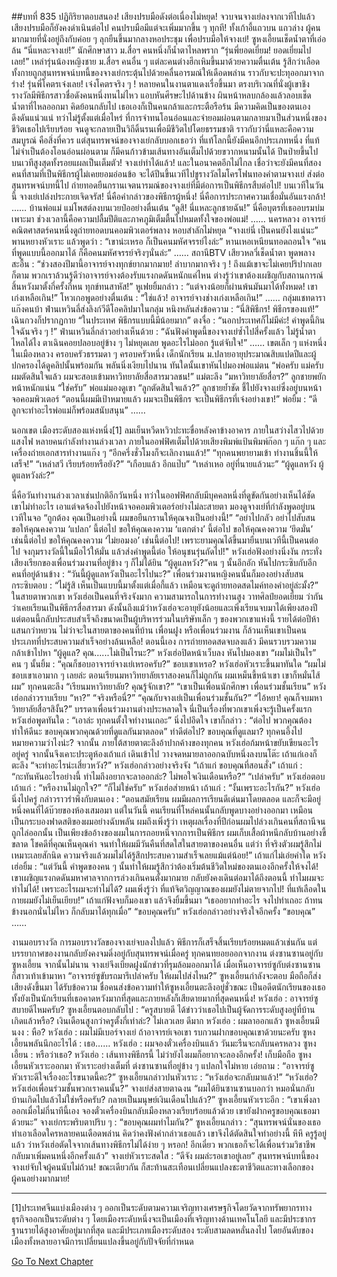 ##บทที่ 835 ปฏิกิริยาตอบสนอง!
เสียงปรบมือดังต่อเนื่องไม่หยุด!
จวบจนจางเย่ลงจากเวทีไปแล้ว เสียงปรบมือก็ยังคงดำเนินต่อไป คนปรบมือมีแต่จะเพิ่มมากขึ้น ๆ ทุกที!
ทั้งเก้าอี้แถวบน แถวล่าง ผู้คนมากมายที่นั่งอยู่ถึงกับค่อย ๆ ลุกยืนขึ้นมากลางหอประชุม เพื่อปรบมือให้จางเย่!
ซูหงเอี้ยนเช็ดน้ำตาที่เอ่อล้น “นี่แหละจางเย่!”
นักศึกษาสาว ม.สื่อฯ คนหนึ่งก็น้ำตาไหลพราก “รุ่นพี่ยอดเยี่ยม! ยอดเยี่ยมไปเลย!”
เหล่ารุ่นน้องหญิงชาย ม.สื่อฯ คนอื่น ๆ แต่ละคนต่างฮึกเหิมขึ้นมาด้วยความตื่นเต้น รู้สึกว่าเลือดทั้งกายถูกสุนทรพจน์บทนี้ของจางเย่กระตุ้นไปด้วยคลื่นอารมณ์ให้เดือดพล่าน ราวกับจะปะทุออกมาจากร่าง!
รุ่นพี่โคตรเจ๋งเลย!
เจ๋งโคตรจริง ๆ !
หลายคนในงานตาแดงเรื่อขึ้นมา
ตรงบริเวณที่นั่งผู้เขาชิงรางวัลมีพิธีกรสาวชื่อดังคนหนึ่งทนไม่ไหว แอบหันศีรษะไปด้านข้าง ผินหน้าหลบกล้องแล้วลอบเช็ดน้ำตาที่ไหลออกมา คิดย้อนกลับไป เธอเองก็เป็นคนกล้าและกระตือรือร้น มีความคิดเป็นของตนเอง ดึงดันแน่วแน่ ทว่าไม่รู้ตั้งแต่เมื่อไหร่ ที่การจำทนโอนอ่อนและจำยอมผ่อนตามกลายมาเป็นส่วนหนึ่งของชีวิตเธอไปเรียบร้อย จนดูจะกลายเป็นวิถีดิ้นรนเพื่อมีชีวิตไปโดยธรรมชาติ ราวกับว่านี่แหละคือความสมบูรณ์ คือสิ่งที่ควร แต่สุนทรพจน์ของจางเย่กลับบอกเธอว่า ที่แท้โลกนี้ยังมีคนอีกประเภทหนึ่ง ที่แท้ไม่จำเป็นต้องโอนอ่อนผ่อนตาม ก็มีคนก้าวข้ามเส้นทางอันเต็มไปด้วยขวากหนามนั้นได้ ปีนป่ายขึ้นไปบนเวทีสูงสุดทั้งรอยแผลเป็นเต็มตัว!
จางเย่ทำได้แล้ว!
และในอนาคตอีกไม่ไกล เชื่อว่าจะยังมีคนที่สอง คนที่สามที่เป็นพิธีกรผู้ไม่เคยยอมอ่อนข้อ จะได้ปีนขึ้นเวทีไปชูรางวัลไมโครโฟนทองคำตามจางเย่ ส่งต่อสุนทรพจน์บทนี้ไป ถ่ายทอดยืนกรานเจตนารมณ์ของจางเย่ที่มีต่อการเป็นพิธีกรสืบต่อไป!
บนเวทีในวันนี้ จางเย่เปล่งประกายเจิดจรัส!
นี่คือคำกล่าวของพิธีกรผู้หนึ่ง!
นี่คือการประกาศความเชื่อมั่นอันแรงกล้า!
……
บ้านพ่อแม่
แม่โพสต์ลงบนเวยป๋ออย่างตื่นเต้น “ดูสิ! นี่แหละลูกชายฉัน!”
นี่คือบุตรที่เธออบรมบ่มเพาะมา ช่วงเวลานี้คือความปลื้มปีติและภาคภูมิเต็มตื้นไปหมดทั้งใจของพ่อแม่!
……
นครหลวง
อาจารย์คณิตศาสตร์คนหนึ่งดูถ่ายทอดบนคอมพิวเตอร์พลาง หอบสำลักไม่หยุด “จางเย่นี่ เป็นคนยังไงแน่นะ”
พานหยางหัวเราะ แล้วพูดว่า : “เขาน่ะเหรอ ก็เป็นคนมหัศจรรย์ไงล่ะ”
หานเหอเหนียนทอดถอนใจ “คนที่พูดแบบนี้ออกมาได้ ก็คือคนมหัศจรรย์จริงๆนั่นล่ะ”
……
สถานีBTV
เสียวหลวี่เช็ดน้ำตา พูดพลางสะอื้น : “ช่วงสองปีมานี้อาจารย์จางทุกข์ยากมากมาย! ลำบากมากจริง ๆ ! ถึงแม้เขาจะไม่เคยปริปากเลยก็ตาม พวกเราล้วนรู้ดีว่าอาจารย์จางต้องรับแรงกดดันหนักแค่ไหน ต่างรู้ว่าเขาต้องเผชิญกับสถานการณ์สิ้นหวังมาตั้งกี่ครั้งกี่หน ทุกข์ทนสาหัส!”
หูเฟยยิ้มกล่าว : “แต่จางน้อยก็ผ่านพ้นมันมาได้ทั้งหมด! เขาเก่งเหลือเกิน!”
โหวเกอพูดอย่างตื่นเต้น : “ใช่แล้ว! อาจารย์จางช่างเก่งเหลือเกิน!”
……
กลุ่มแชทดาราแก๊งคนบ้า
ฟ่านเหวินลี่ส่งลิงก์วีดีโอคลิปมาในกลุ่ม
หนิงหลันส่งข้อความ : “นี่สิพิธีกร! พิธีกรของแท้!”
เฉินกวงก็ปรากฏกาย “ในประเทศ พิธีกรแบบนี้มีน้อยมาก”
ตงจื่อ : “นอกประเทศก็ไม่มีค่ะ! คำพูดนี้กินใจฉันจริง ๆ !”
ฟ่านเหวินลี่กล่าวอย่างเห็นด้วย : “ฉันฟังคำพูดนี้ของจางเย่ซ้ำไปสี่ครั้งแล้ว ไม่รู้น้ำตาไหลได้ไง ตาเฉินคอยปลอบอยู่ข้าง ๆ ไม่หยุดเลย พูดอะไรไม่ออก รู้แต่จับใจ!”
……
เขตเล็ก ๆ แห่งหนึ่งในเมืองหลวง
ครอบครัวธรรมดา ๆ ครอบครัวหนึ่ง
เด็กนักเรียน ม.ปลายอายุประมาณสิบแปดปีและผู้ปกครองได้ดูคลิปนั้นพร้อมกัน พลันนิ่งเงียบไปนาน ทันใดนั้นเขาหันไปมองพ่อแม่ตน “พ่อครับ แม่ครับ ผมตัดสินใจแล้ว ผมจะสอบเข้ามหาวิทยาลัยสื่อสารมวลชน!”
แม่ตะลึง “มหาวิทยาลัยสื่อฯ?”
ลูกชายพยักหน้าหนักแน่น “ใช่ครับ”
พ่อแม่มองดูเขา “ลูกตัดสินใจแล้ว?”
ลูกชายย้ำชัด ชี้ไปยังจางเย่ซึ่งอยู่บนหน้าจอคอมพิวเตอร์ “ตอนนี้ผมมีเป้าหมายแล้ว ผมจะเป็นพิธีกร จะเป็นพิธีกรที่เจ๋งอย่างเขา!”
พ่อยิ้ม : “ดี ลูกจะทำอะไรพ่อแม่ก็พร้อมสนับสนุน”
……




นอกเขต
เมืองระดับสองแห่งหนึ่ง[1]
ลมเย็นหวีดหวิวปะทะขื่อหลังคาข้างอาคาร ภายในสว่างไสวไปด้วยแสงไฟ หลายคนกำลังทำงานล่วงเวลา ภายในออฟฟิศเต็มไปด้วยเสียงพิมพ์แป้นพิมพ์ก๊อก ๆ แก๊ก ๆ และเครื่องถ่ายเอกสารทำงานแก๊ง ๆ
“อีกครึ่งชั่วโมงก็จะเลิกงานแล้ว!”
“ทุกคนพยายามเข้า ทำงานชิ้นนี้ให้เสร็จ!”
“เหล่าสวี เรียบร้อยหรือยัง?”
“เกือบแล้ว อีกแป๊บ”
“เหล่าเหอ อยู่ที่นายแล้วนะ”
“ผู้ดูแลหวัง ผู้ดูแลหวังล่ะ?”


นี่คือวันทำงานล่วงเวลาเช่นปกติอีกวันหนึ่ง ทว่าในออฟฟิศกลับมีบุคคลหนึ่งที่ดูขัดกันอย่างเห็นได้ชัด เขาไม่ทำอะไร เอาแต่จดจ้องไปยังหน้าจอคอมพิวเตอร์อย่างไม่ละสายตา มองดูจางเย่ที่กำลังพูดอยู่บนเวทีในจอ
“ถูกต้อง คุณเป็นอย่างนี้ ผมขอยืนกรานให้คุณจงเป็นอย่างนี้!”
“อย่าไปกลัว อย่าไปสับสน ขอให้คุณคงความ ‘แปลก’ นี้ต่อไป ขอให้คุณคงความ ‘แตกต่าง’ นี้ต่อไป ขอให้คุณคงความ ‘ยึดมั่น’ เช่นนี้ต่อไป ขอให้คุณคงความ ‘ไม่ยอมงอ’ เช่นนี้ต่อไป! เพราะยามคุณได้ขึ้นมายืนบนเวทีนี้เป็นคนต่อไป จงกุมรางวัลนี้ในมือไว้ให้มั่น แล้วส่งคำพูดนี้ต่อ ให้อนุชนรุ่นถัดไป!"
หวังเฮ่อฟังอย่างนิ่งงัน กระทั่งเสียงเรียกของเพื่อนร่วมงานที่อยู่ข้าง ๆ ก็ไม่ได้ยิน
“ผู้ดูแลหวัง?”คน ๆ นั้นอึกอัก หันไปกระซิบกับอีกคนที่อยู่ด้านข้าง : “วันนี้ผู้ดูแลหวังเป็นอะไรไปนะ?”
เพื่อนร่วมงานหญิงคนนั้นก็มองอย่างสับสน กระซิบตอบ : “ไม่รู้สิ เห็นเป็นแบบนี้มาตั้งแต่เมื่อกี้แล้ว เหมือนจะดูถ่ายทอดสดไมค์ทองคำอยู่ล่ะมั้ง?”
ในสายตาพวกเขา หวังเฮ่อเป็นคนที่จริงจังมาก ความสามารถในการทำงานสูง วาทศิลป์ยอดเยี่ยม ว่ากันว่าเคยเรียนเป็นพิธีกรสื่อสารมา ดังนั้นถึงแม้ว่าหวังเฮ่อจะอายุยังน้อยและเพิ่งเรียนจบมาได้เพียงสองปี แต่ตอนนี้กลับประสบสำเร็จถึงขนาดเป็นผู้บริหารร่วมในบริษัทเล็ก ๆ ของพวกเขาแห่งนี้ รายได้ต่อปีห้าแสนกว่าหยวน ไม่ว่าจะในสายตาของคนที่บ้าน เพื่อนฝูง หรือเพื่อนร่วมงาน ก็ล้วนเห็นเขาเป็นคนประเภทที่ประสบความสำเร็จอย่างล้นเหลือ!
ตอนนี้เอง การถ่ายทอดสดจบลงแล้ว
มีคนรวบรวมความกล้าเข้าไปหา “ผู้ดูแล? คุณ…...ไม่เป็นไรนะ?”
หวังเฮ่อปิดหน้าเว็บลง หันไปมองเขา “ผมไม่เป็นไร”
คน ๆ นั้นยิ้ม : “คุณก็ชอบอาจารย์จางเย่เหรอครับ?”
ชอบเขาเหรอ? หวังเฮ่อหัวเราะขึ้นมาทันใด “ผมไม่ชอบเขาเอามาก ๆ เลยล่ะ ตอนเรียนมหาวิทยาลัยเราสองคนก็ไม่ถูกกัน ผมเหม็นขี้หน้าเขา เขาก็หมั่นไส้ผม”
ทุกคนตะลึง “เรียนมหาวิทยาลัย? คุณรู้จักเขา?”
“เขาเป็นเพื่อนนักศึกษา เพื่อนร่วมชั้นเรียน” หวังเฮ่อกล่าวราบเรียบ
“หา?”
“จริงหรือนี่?”
“คุณกับจางเย่เป็นเพื่อนร่วมชั้นกัน?”
“ไอ้หยา! คุณก็จบมหาวิทยาลัยสื่อฯสิงั้น?”
บรรดาเพื่อนร่วมงานต่างประหลาดใจ นี่เป็นเรื่องที่พวกเขาเพิ่งจะรู้เป็นครั้งแรก
หวังเฮ่อพูดทันใด : “เอาล่ะ ทุกคนตั้งใจทำงานเถอะ” นิ่งไปอึดใจ เขาก็กล่าว : “ต่อไป พวกคุณต้องทำให้ดีนะ ขอบคุณพวกคุณด้วยที่ดูแลกันมาตลอด”
ทำดีต่อไป?
ขอบคุณที่ดูแลมา?
ทุกคนอึ้งไป หมายความว่าไงน่ะ?
จากนั้น ภายใต้สายตาตะลึงอ้าปากค้างของทุกคน หวังเฮ่อก้มหน้าขยับเขียนอะไรอยู่ครู่ จากนั้นจึงเคาะประตูห้องเถ้าแก่ เดินเข้าไป วางจดหมายลาออกฉบับหนึ่งลงบนโต๊ะ
เถ้าแก่เองก็ตะลึง “จะทำอะไรน่ะเสี่ยวหวัง?”
หวังเฮ่อกล่าวอย่างจริงจัง “เถ้าแก่ ขอบคุณที่สอนสั่ง”
เถ้าแก่ : “กะทันหันอะไรอย่างนี้ ทำไมถึงอยากจะลาออกล่ะ? ไม่พอใจเงินเดือนหรือ?”
“เปล่าครับ” หวังเฮ่อตอบ
เถ้าแก่ : “หรืองานไม่ถูกใจ?”
“ก็ไม่ใช่ครับ” หวังเฮ่อส่ายหน้า
เถ้าแก่ : “งั้นเพราะอะไรกัน?”
หวังเฮ่อนิ่งไปครู่ กล่าวราวรำพึงกับตนเอง : “ตอนสมัยเรียน ผมมีผลการเรียนดีเด่นมาโดยตลอด และก็จะมีอยู่หนึ่งคนที่ได้บ๊วยของห้องเสมอมา แต่ในวันนี้ คนเรียนที่โหล่คนนั้นกลับพูดบางอย่างออกมา เหมือนเป็นกระบองฟาดสติของผมอย่างฉับพลัน ผมถึงเพิ่งรู้ว่า เหตุผลเรื่องที่ปีก่อนผมไปล่วงเกินคนที่สถานีจนถูกไล่ออกนั้น เป็นเพียงข้ออ้างของผมในการถอยหนีจากการเป็นพิธีกร ผมเก็บเสื้อผ้าหนีกลับบ้านอย่างขี้ขลาด โชคดีที่คุณเห็นคุณค่า จนทำให้ผมมีวันคืนที่สดใสในสายตาของคนอื่น แต่ว่า ที่จริงตัวผมรู้สึกไม่เหมาะเลยสักนิด ความจริงแล้วผมไม่ได้รู้สึกประสบความสำเร็จเลยแม้แต่น้อย!”
เถ้าแก่ไม่เอ่ยคำใด
หวังเฮ่อยิ้ม : “แต่วันนี้ คำพูดของคน ๆ นั้นทำให้ผมรู้สึกว่าต้องเริ่มต้นชีวิตใหม่ของตนเองอีกครั้งให้จงได้! เขาเผชิญแรงกดดันมหาศาลจากการล่วงเกินคนตั้งมากมาย กลับยังคงเดินต่อมาได้ถึงตอนนี้ ทำไมผมจะทำไม่ได้! เพราะอะไรผมจะทำไม่ได้? ผมเพิ่งรู้ว่า ที่แท้จิตวิญญาณของผมยังไม่ตายจากไป! ที่แท้เลือดในกายผมยังไม่เย็นเยียบ!”
เถ้าแก่ฟังจบก็มองเขา แล้วจึงยิ้มขึ้นมา “เธออยากทำอะไร จงไปทำเถอะ ถ้าทนข้างนอกนั่นไม่ไหว ก็กลับมาได้ทุกเมื่อ”
“ขอบคุณครับ” หวังเฮ่อกล่าวอย่างจริงใจอีกครั้ง “ขอบคุณ”
……


งานมอบรางวัล
การมอบรางวัลของจางเย่จบลงไปแล้ว พิธีการก็เสร็จสิ้นเรียบร้อยหมดแล้วเช่นกัน แต่บรรยากาศของงานกลับยังคงจมดิ่งอยู่กับสุนทรพจน์เมื่อครู่
ทุกคนทยอยออกจากงาน
ต่งซานซานอยู่กับซูหงเอี้ยน
จากนั้นไม่นาน จางเย่จึงเบียดฝูงนักข่าวที่รุมล้อมออกมาได้ เมื่อเห็นอาจารย์ซูกับต่งซานซาน ก็สาวเท้าเข้ามาหา “อาจารย์ซูขับรถมารึเปล่าครับ ให้ผมไปส่งไหม?”
ซูหงเอี้ยนกำลังจะตอบ มือถือก็ส่งเสียงดังขึ้นมา ได้รับข้อความ ชื่อคนส่งข้อความทำให้ซูหงเอี้ยนตะลึงอยู่ชั่วขณะ เป็นอดีตนักเรียนของเธอ ทั้งยังเป็นนักเรียนที่เธอคาดหวังมากที่สุดและภายหลังก็เสียดายมากที่สุดคนหนึ่ง!
หวังเฮ่อ : อาจารย์ซู สบายดีไหมครับ?
ซูหงเอี้ยนตอบกลับไป : “ครูสบายดี ได้ข่าวว่าเธอไปเป็นผู้จัดการระดับสูงอยู่ที่บ้านเกิดแล้วหรือ? เงินเดือนสูงกว่าครูตั้งกี่เท่าล่ะ? ไม่เลวเลย ดีมาก
หวังเฮ่อ : ผมลาออกแล้ว
ซูหงเอี้ยนมึนงง : หือ?
หวังเฮ่อ : ผมไม่มีเบอร์จางเย่ ถ้าอาจารย์เจอเขา รบกวนฝากขอบคุณเขาด้วยนะครับ
ซูหงเอี้ยนพลันนึกอะไรได้ : เธอ……
หวังเฮ่อ : ผมจองตั๋วเครื่องบินแล้ว วันมะรืนจะกลับนครหลวง
ซูหงเอี้ยน : หรือว่าเธอ?
หวังเฮ่อ : เส้นทางพิธีกรนี้ ไม่ว่ายังไงผมก็อยากจะลองอีกครั้ง!
เก็บมือถือ ซูหงเอี้ยนหัวเราะออกมา หัวเราะอย่างเต็มที่
ต่งซานซานที่อยู่ข้าง ๆ แปลกใจไม่หาย เอ่ยถาม : “อาจารย์ซู หัวเราะดีใจเรื่องอะไรขนาดนี้คะ?”
ซูหงเอี้ยนกล่าวปนหัวเราะ : “หวังเฮ่อจะกลับมาแล้ว!”
“หวังเฮ่อ? หวังเฮ่อเพื่อนร่วมชั้นพวกเราคนนั้น?” จางเย่ส่งสายตาฉงน “ผมได้ยินซานซานบอกว่า หมอนั่นกลับบ้านเกิดไปแล้วไม่ใช่หรือครับ? กลายเป็นมนุษย์เงินเดือนไปแล้ว?”
ซูหงเอี้ยนหัวเราะอีก : “เขาเพิ่งลาออกเมื่อไม่กี่นาทีนี้เอง จองตั๋วเครื่องบินกลับเมืองหลวงเรียบร้อยแล้วด้วย เขายังฝากครูขอบคุณเธอมาด้วยนะ”
จางเย่กระพริบตาปริบ ๆ : “ขอบคุณผมทำไมกัน?”
ซูหงเอี้ยนกล่าว : “สุนทรพจน์นั่นของเธอ ทำเอาเลือดใครหลายคนเดือดพล่าน คิดว่าคงฟังคำกล่าวเธอแล้ว เขาจึงได้ตัดสินใจทำอย่างนี้ หึหึ ครูรู้อยู่แล้ว ว่าหวังเฮ่อตัดใจจากเส้นทางพิธีกรไม่ได้ง่าย ๆ หรอก! อีกเดี๋ยว พวกเธอก็จะได้เพื่อนร่วมวิชาชีพกลับมาเพิ่มคนหนึ่งอีกครั้งแล้ว”
จางเย่หัวเราะสดใส : “ดีจัง ผมล่ะรอเขาอยู่เลย”
สุนทรพจน์บทนี้ของจางเย่จับใจผู้คนนับไม่ถ้วน!
ขณะเดียวกัน ก็สะท้านสะเทือนเปลี่ยนแปลงชะตาชีวิตและทางเลือกของผู้คนอย่างมากมาย!


*************
[1]ประเทศจีนแบ่งเมืองต่าง ๆ ออกเป็นระดับตามความเจริญทางเศรษฐกิจโดยวัดจากทรัพยากรทางธุรกิจออกเป็นระดับต่าง ๆ โดยเมืองระดับหนึ่งจะเป็นเมืองที่เจริญทางด้านเทคโนโลยี และมีประชากรฐานรายได้สูงอาศัยอยู่มากที่สุด และมีประเภทเมืองระดับสอง ระดับสามลดหลั่นลงไป โดยอันดับของเมืองทั้งหลายอาจมีการเปลี่ยนแปลงขึ้นอยู่กับปัจจัยที่กำหนด


[Go To Next Chapter]( ./33.md)